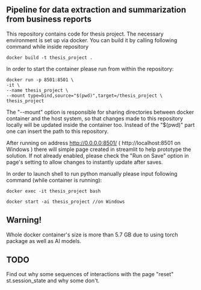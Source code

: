 ## Pipeline for data extraction and summarization from business reports
This repository contains code for thesis project. The necessary environment is set up via docker. You can build it by calling following command while inside repository
```
docker build -t thesis_project .
```
In order to start the container please run from within the repository:
```
docker run -p 8501:8501 \
-it \
--name thesis_project \
--mount type=bind,source="$(pwd)",target=/thesis_project \
thesis_project
```
The "--mount" option is responsible for sharing directories between docker container and the host system, so that changes made to this repository locally will be updated inside the container too. Instead of the "$(pwd)" part one can insert the path to this repository.

After running on address http://0.0.0.0:8501/ ( http://localhost:8501 on Windows ) there will simple page created in streamlit to help prototype the solution. If not already enabled, please check the "Run on Save" option in page's setting to allow changes to instantly update after saves.

In order to launch shell to run python manually please input following command (while container is running):
```
docker exec -it thesis_project bash

docker start -ai thesis_project //on Windows
```
## Warning!
Whole docker container's size is more than 5.7 GB due to using torch package as well as AI models.

## TODO

Find out why some sequences of interactions with the page "reset" st.session_state and why some don't.
